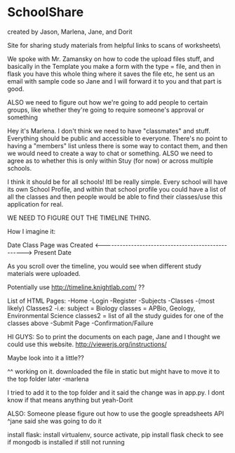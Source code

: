 SchoolShare
===========

created by Jason, Marlena, Jane, and Dorit

Site for sharing study materials from helpful links to scans of worksheets\

We spoke with Mr. Zamansky on how to code the upload files stuff, and basically in the Template you make a form with the type = file, and then in flask you have this whole thing where it saves the file etc, he sent us an email with sample code so Jane and I will forward it to you and that part is good. 


ALSO we need to figure out how we're going to add people to certain groups, like whether they're going to require someone's approval or something

Hey it's Marlena. I don't think we need to have "classmates" and stuff. Everything should be public and accessible to everyone. There's no point to having a "members" list unless there is some way to contact them, and then we would need to create a way to chat or something.
ALSO we need to agree as to whether this is only within Stuy (for now) or across multiple schools. 


I think it should be for all schools! Itll be really simple. Every school will have its own School Profile, and within that school profile you could have a list of all the classes and then people would be able to find their classes/use this application for real.


WE NEED TO FIGURE OUT THE TIMELINE THING. 


How I imagine it:

Date Class Page was Created <--------------------------------------------------> Present Date

As you scroll over the timeline, you would see when different study materials were uploaded. 

Potentially use http://timeline.knightlab.com/ ??

List of HTML Pages:
-Home
-Login
-Register
-Subjects
-Classes
   -(most likely) Classes2
   -i.e: subject = Biology
         classes = APBio, Geology, Environmental Science
         classes2 = list of all the study guides for one of the classes above
-Submit Page
   -Confirmation/Failure
   
   
   
HI GUYS:
So to print the documents on each page, Jane and I thought we could use this website.
http://viewerjs.org/instructions/

Maybe look into it a little??

^^ working on it. downloaded the file in static but might have to move it to the top folder later -marlena

I tried to add it to the top folder and it said the change was in app.py. I dont know if that means anything but yeah-Dorit

ALSO: Someone please figure out how to use the google spreadsheets API
^jane said she was going to do it

install flask: install virtualenv, source activate, pip install flask
check to see if mongodb is installed if still not running
